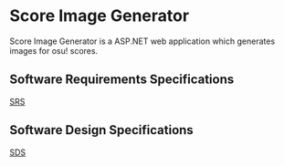  
# Score Image Generator

Score Image Generator is a ASP.NET web application which generates images for osu! scores.

## Software Requirements Specifications
[SRS](Documentation/Software%20Requirements%20Specification.md)
## Software Design Specifications
[SDS](Documentation/Software%Design%20Specification.md)
